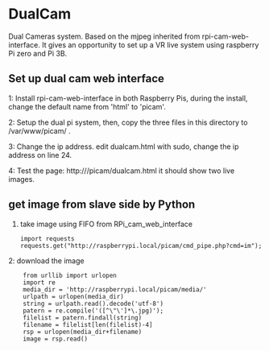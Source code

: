 # DualCam
Dual Cameras system. Based on the mjpeg inherited from rpi-cam-web-interface. It gives an opportunity to set up a VR live system using raspberry Pi zero and Pi 3B. 

## Set up dual cam web interface

1: Install rpi-cam-web-interface in both Raspberry Pis, during the install, change the default name from 'html' to 'picam'.

2: Setup the dual pi system, then, copy the three files in this directory to /var/www/picam/  . 

3: Change the ip address. edit dualcam.html with sudo, change the ip address on line 24. 

4: Test the page: http://<ip>/picam/dualcam.html  it should show two live images. 

## get image from slave side by Python

1.  take image using FIFO from RPi_cam_web_interface

        import requests
        requests.get("http://raspberrypi.local/picam/cmd_pipe.php?cmd=im");

2:  download the image
        
        from urllib import urlopen
        import re
        media_dir = 'http://raspberrypi.local/picam/media/'
        urlpath = urlopen(media_dir)
        string = urlpath.read().decode('utf-8')
        patern = re.compile('([^\"\']*\.jpg)');
        filelist = patern.findall(string)
        filename = filelist[len(filelist)-4]
        rsp = urlopen(media_dir+filename)
        image = rsp.read()        

